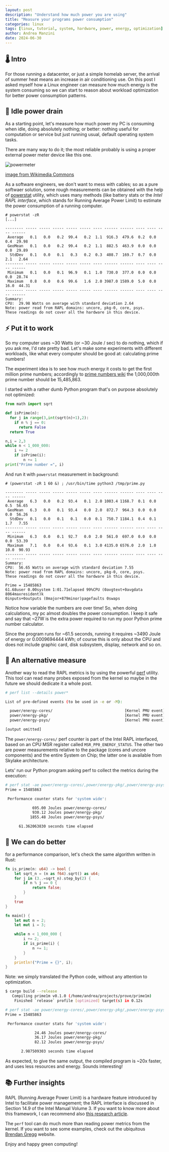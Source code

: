 ```yaml
---
layout: post
description: "Understand how much power you are using"
title: "Measure your programs power consumption"
categories: linux
tags: [linux, tutorial, system, hardware, power, energy, optimization]
author: Andrea Manzini
date: 2024-06-30
---
```


## 🌡️ Intro

For those running a datacenter, or just a simple homelab server, the arrival of summer heat means an increase in air conditioning use. On this post I asked myself how a Linux engineer can measure how much energy is the system consuming so we can start to reason about workload optimization for better power consumption patterns.

## 🔋 Idle power drain

As a starting point, let's measure how much power my PC is consuming when idle, doing absolutely nothing; or better: nothing useful for computation or service but just running usual, default operating system tasks.

There are many way to do it; the most reliable probably is using a proper external power meter device like this one.

![powermeter](https://upload.wikimedia.org/wikipedia/commons/thumb/e/e8/SWR_%26_power_meter_front_view.jpg/640px-SWR_%26_power_meter_front_view.jpg) 

[image from Wikimedia Commons](https://commons.wikimedia.org/wiki/File:SWR_%26_power_meter_front_view.jpg)

As a software engineers, we don't want to mess with cables; so as a pure softwaer solution, some rough measurements can be obtained with the help of [powerstat](https://github.com/ColinIanKing/powerstat) utility, which uses many methods (like battery stats or the *Intel RAPL interface*, which stands for Running Average Power Limit) to estimate the power consumption of a running computer.

```
# powerstat -zR
[...]

-------- ----- ----- ----- ----- ----- ---- ------ ------ ---- ---- ---- ------ 
 Average   0.1   0.0   0.2  99.4   0.2  1.1  916.3  479.6  0.2  0.0  0.4  29.98 
 GeoMean   0.1   0.0   0.2  99.4   0.2  1.1  882.5  463.9  0.0  0.0  0.0  29.89 
  StdDev   0.1   0.0   0.1   0.3   0.2  0.3  408.7  169.7  0.7  0.0  2.1   2.64 
-------- ----- ----- ----- ----- ----- ---- ------ ------ ---- ---- ---- ------ 
 Minimum   0.1   0.0   0.1  96.9   0.1  1.0  730.0  377.0  0.0  0.0  0.0  28.74 
 Maximum   0.8   0.0   0.6  99.6   1.6  2.0 3987.0 1589.0  5.0  0.0 16.0  44.31 
-------- ----- ----- ----- ----- ----- ---- ------ ------ ---- ---- ---- ------ 
Summary:
CPU:  29.98 Watts on average with standard deviation 2.64  
Note: power read from RAPL domains: uncore, pkg-0, core, psys.
These readings do not cover all the hardware in this device.
```

## ⚡ Put it to work

So my computer uses ~30 Watts (or ~30 Joule / sec) to do nothing, which if you ask me, I'd rate pretty bad. Let's make some experiments with different workloads, like what every computer should be good at: calculating prime numbers!

The experiment idea is to see how much energy it costs to get the first million prime numbers; accordingly to [prime numbers wiki](https://prime-numbers.fandom.com/) the 1,000,000th prime number should be 15,485,863.

I started with a rather dumb Python program that's on purpose absolutely not optimized:

```python
from math import sqrt

def isPrime(n):
  for j in range(3,int(sqrt(n)+1),2):
    if n % j == 0:
      return False
  return True

n,i = 2,3
while n < 1_000_000:
    i += 2
    if isPrime(i):
        n += 1
print("Prime number =", i)
```

And run it with `powerstat` measurement in background:


```
# (powerstat -zR 1 60 &) ; /usr/bin/time python3 /tmp/prime.py
```

```
-------- ----- ----- ----- ----- ----- ---- ------ ------ ---- ---- ---- ------ 
 Average   6.3   0.0   0.2  93.4   0.1  2.0 1003.4 1168.7  0.1  0.0  0.5  56.65 
 GeoMean   6.3   0.0   0.1  93.4   0.0  2.0  872.7  964.3  0.0  0.0  0.0  56.26 
  StdDev   0.1   0.0   0.1   0.1   0.0  0.1  750.7 1184.1  0.4  0.1  1.7   7.55 
-------- ----- ----- ----- ----- ----- ---- ------ ------ ---- ---- ---- ------ 
 Minimum   6.3   0.0   0.1  92.7   0.0  2.0  561.0  697.0  0.0  0.0  0.0  53.39 
 Maximum   7.1   0.0   0.4  93.6   0.1  3.0 4135.0 6576.0  2.0  1.0 10.0  90.93 
-------- ----- ----- ----- ----- ----- ---- ------ ------ ---- ---- ---- ------ 
Summary:
CPU:  56.65 Watts on average with standard deviation 7.55  
Note: power read from RAPL domains: uncore, pkg-0, core, psys.
These readings do not cover all the hardware in this device.

Prime = 15485863
61.68user 0.00system 1:01.71elapsed 99%CPU (0avgtext+0avgdata 8064maxresident)k
0inputs+0outputs (0major+879minor)pagefaults 0swaps
```

Notice how variable the numbers are over time! So, when doing calculations, my pc almost doubles the power consumption. I keep it safe and say that ~27W is the extra power required to run my poor Python prime number calculator.

Since the program runs for ~61.5 seconds, running it requires ~3490 Joule of energy or 0.0009694444 kWh; of course this is only about the CPU and does not include graphic card, disk subsystem, display, network and so on.

## 📏 An alternative measure

Another way to read the RAPL metrics is by using the powerful [perf](https://perf.wiki.kernel.org/index.php/Main_Page) utility. This tool can read many probes exposed from the kernel so maybe in the future we should dedicate it a whole post.

```bash 
# perf list --details power*

List of pre-defined events (to be used in -e or -M):

  power/energy-cores/                                [Kernel PMU event]
  power/energy-pkg/                                  [Kernel PMU event]
  power/energy-psys/                                 [Kernel PMU event]

[output omitted]
```

The `power/energy-cores/` perf counter is part of the Intel RAPL interfaced, based on an CPU MSR register called `MSR_PP0_ENERGY_STATUS`.
The other two are power measurements relative to the package (cores and uncore components) and the entire System on Chip; the latter one is available from Skylake architecture.

Lets' run our Python program asking perf to collect the metrics during the execution:

```bash
# perf stat -ae power/energy-cores/,power/energy-pkg/,power/energy-psys/ python3 /tmp/prime.py
Prime = 15485863

 Performance counter stats for 'system wide':

            695.00 Joules power/energy-cores/                                                   
            930.12 Joules power/energy-pkg/                                                     
           1855.48 Joules power/energy-psys/                                                    

      61.362063830 seconds time elapsed
```
## 🚀 We can do better

for a performance comparison, let's check the same algorithm written in Rust:

```Rust
fn is_prime(n: u64) -> bool {
    let sqrt_n = (n as f64).sqrt() as u64;
    for j in (3..=sqrt_n).step_by(2) {
        if n % j == 0 {
            return false;
        }
    }
    true
}

fn main() {
    let mut n = 2;
    let mut i = 3;

    while n < 1_000_000 {
        i += 2;
        if is_prime(i) {
            n += 1;
        }
    }
    println!("Prime = {}", i);
}
```

Note: we simply translated the Python code, without any attention to optimization.

```bash
$ cargo build --release
   Compiling prime1m v0.1.0 (/home/andrea/projects/prove/prime1m)
    Finished `release` profile [optimized] target(s) in 0.12s

# perf stat -ae power/energy-cores/,power/energy-pkg/,power/energy-psys/ ./target/release/prime1m
Prime = 15485863

 Performance counter stats for 'system wide':

             24.46 Joules power/energy-cores/                                                   
             36.17 Joules power/energy-pkg/                                                     
             82.12 Joules power/energy-psys/                                                    

       2.987509303 seconds time elapsed
```

As expected, to give the same output, the compiled program is ~20x faster, and uses less resources and energy. Sounds interesting!

## 📚 Further insights

RAPL (Running Average Power Limit) is a hardware feature introduced by Intel to facilitate power management; the RAPL interface is discussed in Section 14.9 of the Intel Manual Volume 3. 
If you want to know more about this framework, I can recommend also [this research article](https://dl.acm.org/doi/10.1145/3177754).

The `perf` tool can do much more than reading power metrics from the kernel. If you want to see some examples, check out the ubiquitous [Brendan Gregg](https://www.brendangregg.com/perf.html) website.

Enjoy and happy green computing!